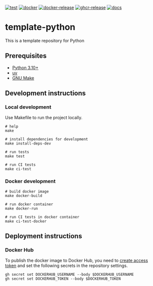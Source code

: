 [![test](https://github.com/ks6088ts-labs/template-fastapi/actions/workflows/test.yaml/badge.svg?branch=main)](https://github.com/ks6088ts-labs/template-fastapi/actions/workflows/test.yaml?query=branch%3Amain)
[![docker](https://github.com/ks6088ts-labs/template-fastapi/actions/workflows/docker.yaml/badge.svg?branch=main)](https://github.com/ks6088ts-labs/template-fastapi/actions/workflows/docker.yaml?query=branch%3Amain)
[![docker-release](https://github.com/ks6088ts-labs/template-fastapi/actions/workflows/docker-release.yaml/badge.svg)](https://github.com/ks6088ts-labs/template-fastapi/actions/workflows/docker-release.yaml)
[![ghcr-release](https://github.com/ks6088ts-labs/template-fastapi/actions/workflows/ghcr-release.yaml/badge.svg)](https://github.com/ks6088ts-labs/template-fastapi/actions/workflows/ghcr-release.yaml)
[![docs](https://github.com/ks6088ts-labs/template-fastapi/actions/workflows/github-pages.yaml/badge.svg)](https://github.com/ks6088ts-labs/template-fastapi/actions/workflows/github-pages.yaml)

# template-python

This is a template repository for Python

## Prerequisites

- [Python 3.10+](https://www.python.org/downloads/)
- [uv](https://docs.astral.sh/uv/getting-started/installation/)
- [GNU Make](https://www.gnu.org/software/make/)

## Development instructions

### Local development

Use Makefile to run the project locally.

```shell
# help
make

# install dependencies for development
make install-deps-dev

# run tests
make test

# run CI tests
make ci-test
```

### Docker development

```shell
# build docker image
make docker-build

# run docker container
make docker-run

# run CI tests in docker container
make ci-test-docker
```

## Deployment instructions

### Docker Hub

To publish the docker image to Docker Hub, you need to [create access token](https://app.docker.com/settings/personal-access-tokens/create) and set the following secrets in the repository settings.

```shell
gh secret set DOCKERHUB_USERNAME --body $DOCKERHUB_USERNAME
gh secret set DOCKERHUB_TOKEN --body $DOCKERHUB_TOKEN
```
